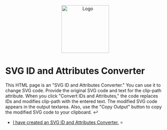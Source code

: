<div align="center">
  <img height="150" src="https://cdn.worldvectorlogo.com/logos/svg-3.svg" alt="Logo" />
</div>

# SVG ID and Attributes Converter

This HTML page is an "SVG ID and Attributes Converter." You can use it to change SVG code. Provide the original SVG code and text for the clip-path attribute. When you click "Convert IDs and Attributes," the code replaces IDs and modifies clip-path with the entered text. The modified SVG code appears in the output textarea. Also, use the "Copy Output" button to copy the modified SVG code to your clipboard. ↩️

- [I have created an SVG ID and Attributes Converter.](https://vrushankm19-collection.netlify.app/svg-id-and-attributes-converter/index.html) ⭐
